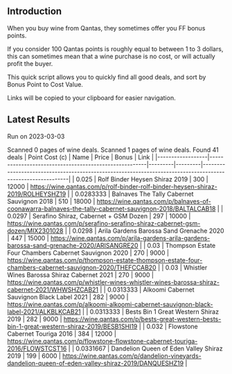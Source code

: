 ## Introduction

When you buy wine from Qantas, they sometimes offer you FF bonus points. 

If you consider 100 Qantas points is roughly equal to between 1 to 3 dollars, this can sometimes mean that a wine purchase is no cost, or will actually profit the buyer.

This quick script allows you to quickly find all good deals, and sort by Bonus Point to Cost Value.

Links will be copied to your clipboard for easier navigation.

## Latest Results

Run on 2023-03-03

Scanned 0 pages of wine deals.
Scanned 1 pages of wine deals.
Found 41 deals
|   Point Cost (c) | Name                                                  |   Price |   Bonus | Link                                                                                                       |
|------------------|-------------------------------------------------------|---------|---------|------------------------------------------------------------------------------------------------------------|
|        0.025     | Rolf Binder Heysen Shiraz 2019                        |     300 |   12000 | https://wine.qantas.com/p/rolf-binder-rolf-binder-heysen-shiraz-2019/ROLHEYSHZ19                           |
|        0.0283333 | Balnaves The Tally Cabernet Sauvignon 2018            |     510 |   18000 | https://wine.qantas.com/p/balnaves-of-coonawarra-balnaves-the-tally-cabernet-sauvignon-2018/BALTALCAB18    |
|        0.0297    | Serafino Shiraz, Cabernet + GSM Dozen                 |     297 |   10000 | https://wine.qantas.com/p/serafino-serafino-shiraz-cabernet-gsm-dozen/MIX2301028                           |
|        0.0298    | Arila Gardens Barossa Sand Grenache 2020              |     447 |   15000 | https://wine.qantas.com/p/arila-gardens-arila-gardens-barossa-sand-grenache-2020/ARISANGRE20               |
|        0.03      | Thompson Estate Four Chambers Cabernet Sauvignon 2020 |     270 |    9000 | https://wine.qantas.com/p/thompson-estate-thompson-estate-four-chambers-cabernet-sauvignon-2020/THEFCCAB20 |
|        0.03      | Whistler Wines Barossa Shiraz Cabernet 2021           |     270 |    9000 | https://wine.qantas.com/p/whistler-wines-whistler-wines-barossa-shiraz-cabernet-2021/WHWSHZCAB21           |
|        0.0313333 | Alkoomi Cabernet Sauvignon Black Label 2021           |     282 |    9000 | https://wine.qantas.com/p/alkoomi-alkoomi-cabernet-sauvignon-black-label-2021/ALKBLKCAB21                  |
|        0.0313333 | Bests Bin 1 Great Western Shiraz 2019                 |     282 |    9000 | https://wine.qantas.com/p/bests-great-western-bests-bin-1-great-western-shiraz-2019/BESB1SHI19             |
|        0.032     | Flowstone Cabernet Touriga 2016                       |     384 |   12000 | https://wine.qantas.com/p/flowstone-flowstone-cabernet-touriga-2016/FLOWSTCST16                            |
|        0.0331667 | Dandelion Queen of Eden Valley Shiraz 2019            |     199 |    6000 | https://wine.qantas.com/p/dandelion-vineyards-dandelion-queen-of-eden-valley-shiraz-2019/DANQUESHZ19       |

